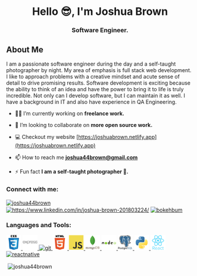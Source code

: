 <h1 align="center">Hello 😎, I'm Joshua Brown</h1>
<h3 align="center">Software Engineer.</h3>

<h2 align="left">About Me</h2>
<p>I am a passionate software engineer during the day and a self-taught photographer by night. My area of emphasis is full stack web development. I like to approach problems with a creative mindset and acute sense of detail to drive promising results. Software development is exciting because the ability to think of an idea and have the power to bring it to life is truly incredible. Not only can I develop software, but I can maintain it as well. I have a background in IT and also have experience in QA Engineering.</p>

- 👨‍💻 I’m currently working on **freelance work.**

- 🤝 I’m looking to collaborate on **more open source work.**

- 💻 Checkout my website [https://joshuabrown.netlify.app](https://joshuabrown.netlify.app)

- 📫 How to reach me **joshua44brown@gmail.com**

- ⚡ Fun fact **I am a self-taught photographer 📸.**

<h3 align="left">Connect with me:</h3>
<p align="left">
<a href="https://twitter.com/joshua44brown" target="blank"><img align="center" src="https://raw.githubusercontent.com/rahuldkjain/github-profile-readme-generator/master/src/images/icons/Social/twitter.svg" alt="joshua44brown" height="30" width="40" /></a>
<a href="https://linkedin.com/in/https://www.linkedin.com/in/joshua-brown-201803224/" target="blank"><img align="center" src="https://raw.githubusercontent.com/rahuldkjain/github-profile-readme-generator/master/src/images/icons/Social/linked-in-alt.svg" alt="https://www.linkedin.com/in/joshua-brown-201803224/" height="30" width="40" /></a>
<a href="https://instagram.com/bokehbum" target="blank"><img align="center" src="https://raw.githubusercontent.com/rahuldkjain/github-profile-readme-generator/master/src/images/icons/Social/instagram.svg" alt="bokehbum" height="30" width="40" /></a>
</p>

<h3 align="left">Languages and Tools:</h3>
<p align="left"> <a href="https://www.w3schools.com/css/" target="_blank" rel="noreferrer"> <img src="https://raw.githubusercontent.com/devicons/devicon/master/icons/css3/css3-original-wordmark.svg" alt="css3" width="40" height="40"/> </a> <a href="https://expressjs.com" target="_blank" rel="noreferrer"> <img src="https://raw.githubusercontent.com/devicons/devicon/master/icons/express/express-original-wordmark.svg" alt="express" width="40" height="40"/> </a> <a href="https://git-scm.com/" target="_blank" rel="noreferrer"> <img src="https://www.vectorlogo.zone/logos/git-scm/git-scm-icon.svg" alt="git" width="40" height="40"/> </a> <a href="https://www.w3.org/html/" target="_blank" rel="noreferrer"> <img src="https://raw.githubusercontent.com/devicons/devicon/master/icons/html5/html5-original-wordmark.svg" alt="html5" width="40" height="40"/> </a> <a href="https://developer.mozilla.org/en-US/docs/Web/JavaScript" target="_blank" rel="noreferrer"> <img src="https://raw.githubusercontent.com/devicons/devicon/master/icons/javascript/javascript-original.svg" alt="javascript" width="40" height="40"/> </a> <a href="https://www.mongodb.com/" target="_blank" rel="noreferrer"> <img src="https://raw.githubusercontent.com/devicons/devicon/master/icons/mongodb/mongodb-original-wordmark.svg" alt="mongodb" width="40" height="40"/> </a> <a href="https://nodejs.org" target="_blank" rel="noreferrer"> <img src="https://raw.githubusercontent.com/devicons/devicon/master/icons/nodejs/nodejs-original-wordmark.svg" alt="nodejs" width="40" height="40"/> </a> <a href="https://www.postgresql.org" target="_blank" rel="noreferrer"> <img src="https://raw.githubusercontent.com/devicons/devicon/master/icons/postgresql/postgresql-original-wordmark.svg" alt="postgresql" width="40" height="40"/> </a> <a href="https://www.python.org" target="_blank" rel="noreferrer"> <img src="https://raw.githubusercontent.com/devicons/devicon/master/icons/python/python-original.svg" alt="python" width="40" height="40"/> </a> <a href="https://reactjs.org/" target="_blank" rel="noreferrer"> <img src="https://raw.githubusercontent.com/devicons/devicon/master/icons/react/react-original-wordmark.svg" alt="react" width="40" height="40"/> </a> <a href="https://reactnative.dev/" target="_blank" rel="noreferrer"> <img src="https://reactnative.dev/img/header_logo.svg" alt="reactnative" width="40" height="40"/> </a> </p>

<p>&nbsp;<img align="center" src="https://github-readme-stats.vercel.app/api?username=joshua44brown&show_icons=true&theme=tokyonight&title_color=874efe&text_color=00c7fc&locale=en" alt="joshua44brown" /></p>
